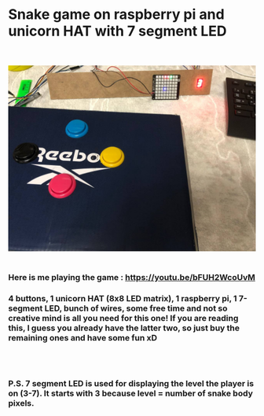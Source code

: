 # Snake game on raspberry pi and unicorn HAT with 7 segment LED
<br><br>
![setup](/setup_photo.jpg)
<br><br>
### Here is me playing the game : https://youtu.be/bFUH2WcoUvM
### 4 buttons, 1 unicorn HAT (8x8 LED matrix), 1 raspberry pi, 1 7-segment LED, bunch of wires, some free time and not so creative mind is all you need for this one! If you are reading this, I guess you already have the latter two, so just buy the remaining ones and have some fun xD
<br><br>
### P.S. 7 segment LED is used for displaying the level the player is on (3-7). It starts with 3 because level = number of snake body pixels.
